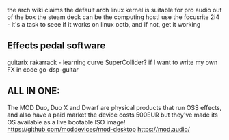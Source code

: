the arch wiki claims the default arch linux kernel is suitable for pro audio out of the box
the steam deck can be the computing host!
use the focusrite 2i4 - it's a task to seee if it works on linux ootb, and if not, get it working


## Effects pedal software
guitarix
rakarrack - learning curve
SuperCollider? if I want to write my own FX in code
go-dsp-guitar




## ALL IN ONE:

The MOD Duo, Duo X and  Dwarf are physical products that run OSS effects, and also have a paid market
the device costs 500EUR but they've made its OS available as a live bootable ISO image!
https://github.com/moddevices/mod-desktop
https://mod.audio/
